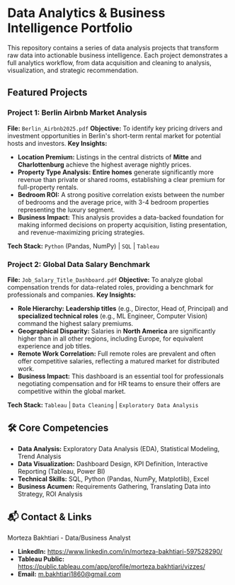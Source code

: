 # Data Analytics & Business Intelligence Portfolio

This repository contains a series of data analysis projects that transform raw data into actionable business intelligence. Each project demonstrates a full analytics workflow, from data acquisition and cleaning to analysis, visualization, and strategic recommendation.

## Featured Projects

### Project 1: Berlin Airbnb Market Analysis
**File:** `Berlin_Airbnb2025.pdf`
**Objective:** To identify key pricing drivers and investment opportunities in Berlin's short-term rental market for potential hosts and investors.
**Key Insights:**
-   **Location Premium:** Listings in the central districts of **Mitte** and **Charlottenburg** achieve the highest average nightly prices.
-   **Property Type Analysis:** **Entire homes** generate significantly more revenue than private or shared rooms, establishing a clear premium for full-property rentals.
-   **Bedroom ROI:** A strong positive correlation exists between the number of bedrooms and the average price, with 3-4 bedroom properties representing the luxury segment.
-   **Business Impact:** This analysis provides a data-backed foundation for making informed decisions on property acquisition, listing presentation, and revenue-maximizing pricing strategies.

**Tech Stack:** `Python` (Pandas, NumPy) | `SQL` | `Tableau`

### Project 2: Global Data Salary Benchmark
**File:** `Job_Salary_Title_Dashboard.pdf`
**Objective:** To analyze global compensation trends for data-related roles, providing a benchmark for professionals and companies.
**Key Insights:**
-   **Role Hierarchy:** **Leadership titles** (e.g., Director, Head of, Principal) and **specialized technical roles** (e.g., ML Engineer, Computer Vision) command the highest salary premiums.
-   **Geographical Disparity:** Salaries in **North America** are significantly higher than in all other regions, including Europe, for equivalent experience and job titles.
-   **Remote Work Correlation:** Full remote roles are prevalent and often offer competitive salaries, reflecting a matured market for distributed work.
-   **Business Impact:** This dashboard is an essential tool for professionals negotiating compensation and for HR teams to ensure their offers are competitive within the global market.

**Tech Stack:** `Tableau` | `Data Cleaning` | `Exploratory Data Analysis`

## 🛠️ Core Competencies
-   **Data Analysis:** Exploratory Data Analysis (EDA), Statistical Modeling, Trend Analysis
-   **Data Visualization:** Dashboard Design, KPI Definition, Interactive Reporting (Tableau, Power BI)
-   **Technical Skills:** SQL, Python (Pandas, NumPy, Matplotlib), Excel
-   **Business Acumen:** Requirements Gathering, Translating Data into Strategy, ROI Analysis

## 📬 Contact & Links
Morteza Bakhtiari - Data/Business Analyst
-   **LinkedIn:** https://www.linkedin.com/in/morteza-bakhtiari-597528290/
-   **Tableau Public:** https://public.tableau.com/app/profile/morteza.bakhtiari/vizzes/
-   **Email:** m.bakhtiari1860@gmail.com
